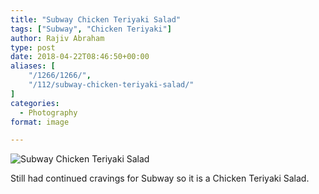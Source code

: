 ```yaml
---
title: "Subway Chicken Teriyaki Salad"
tags: ["Subway", "Chicken Teriyaki"]
author: Rajiv Abraham
type: post
date: 2018-04-22T08:46:50+00:00
aliases: [
    "/1266/1266/",
    "/112/subway-chicken-teriyaki-salad/"
]
categories:
  - Photography
format: image

---
```

![Subway Chicken Teriyaki Salad](/images/IMG_20180420_132512.jpg "Subway Chicken Teriyaki Salad")

Still had continued cravings for Subway so it is a Chicken Teriyaki Salad.